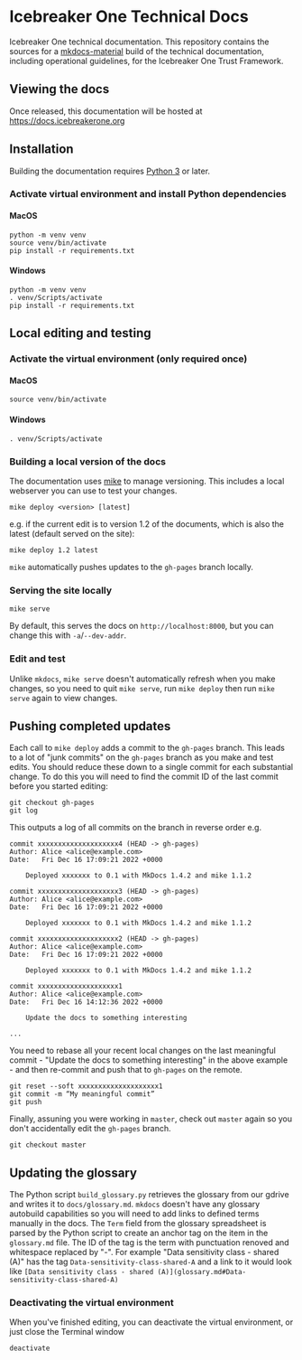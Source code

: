 # Icebreaker One Technical Docs
Icebreaker One technical documentation. This repository contains the sources for a [mkdocs-material](https://squidfunk.github.io/mkdocs-material/) 
build of the technical documentation, including operational guidelines, for the Icebreaker One Trust Framework.

## Viewing the docs

Once released, this documentation will be hosted at https://docs.icebreakerone.org

## Installation

Building the documentation requires [Python 3](https://www.python.org/) or later.

### Activate virtual environment and install Python dependencies

#### MacOS
```
python -m venv venv
source venv/bin/activate
pip install -r requirements.txt
```
#### Windows
```
python -m venv venv
. venv/Scripts/activate
pip install -r requirements.txt
```

## Local editing and testing

### Activate the virtual environment (only required once)

#### MacOS
```
source venv/bin/activate
```
#### Windows
```
. venv/Scripts/activate
```

### Building a local version of the docs
The documentation uses [mike](https://github.com/jimporter/mike) to manage versioning. This includes a local webserver you can use to test your changes.

```
mike deploy <version> [latest]
```

e.g. if the current edit is to version 1.2 of the documents, which is also the latest (default served on the site):
```
mike deploy 1.2 latest
```

`mike` automatically pushes updates to the `gh-pages` branch locally. 


### Serving the site locally

```
mike serve
````
By default, this serves the docs on `http://localhost:8000`, but you can change this with `-a`/`--dev-addr`.

### Edit and test

Unlike `mkdocs`, `mike serve` doesn't automatically refresh when you make changes, so you need to quit `mike serve`, 
run `mike deploy` then run `mike serve` again to view changes.

## Pushing completed updates


Each call to `mike deploy` adds a commit to the `gh-pages` branch. This leads to a lot of "junk commits" on the `gh-pages` branch 
as you make and test edits. You should reduce these down to a single commit for each substantial change. To do this you will need
to find the commit ID of the last commit before you started editing:

```
git checkout gh-pages
git log
```
This outputs a log of all commits on the branch in reverse order e.g.


```
commit xxxxxxxxxxxxxxxxxxxx4 (HEAD -> gh-pages)
Author: Alice <alice@example.com>
Date:   Fri Dec 16 17:09:21 2022 +0000

    Deployed xxxxxxx to 0.1 with MkDocs 1.4.2 and mike 1.1.2

commit xxxxxxxxxxxxxxxxxxxx3 (HEAD -> gh-pages)
Author: Alice <alice@example.com>
Date:   Fri Dec 16 17:09:21 2022 +0000

    Deployed xxxxxxx to 0.1 with MkDocs 1.4.2 and mike 1.1.2

commit xxxxxxxxxxxxxxxxxxxx2 (HEAD -> gh-pages)
Author: Alice <alice@example.com>
Date:   Fri Dec 16 17:09:21 2022 +0000

    Deployed xxxxxxx to 0.1 with MkDocs 1.4.2 and mike 1.1.2

commit xxxxxxxxxxxxxxxxxxxx1
Author: Alice <alice@example.com>
Date:   Fri Dec 16 14:12:36 2022 +0000

    Update the docs to something interesting

...
```


You need to rebase all your recent local changes on the last meaningful commit - "Update the docs to something interesting" in the above example - 
and then re-commit and push that to `gh-pages` on the remote.

```
git reset --soft xxxxxxxxxxxxxxxxxxxx1
git commit -m “My meaningful commit”
git push
```

Finally, assuning you were working in `master`, check out `master` again so you don't accidentally edit the `gh-pages` branch.

```
git checkout master
```
## Updating the glossary

The Python script `build_glossary.py` retrieves the glossary from our gdrive and writes it to `docs/glossary.md`. `mkdocs` doesn't have 
any glossary autobuild capabilities so you will need to add links to defined terms manually in the docs. The `Term` field from the 
glossary spreadsheet is parsed by the Python script to create an anchor tag on the item in the `glossary.md` file. The ID of the tag is
the term with punctuation renoved and whitespace replaced by "-". For example "Data sensitivity class - shared (A)" has the tag 
`Data-sensitivity-class-shared-A` and a link to it would look like 
`[Data sensitivity class - shared (A)](glossary.md#Data-sensitivity-class-shared-A)`

### Deactivating the virtual environment

When you've finished editing, you can deactivate the virtual environment, or just close the Terminal window

```
deactivate
```